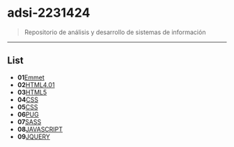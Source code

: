 # adsi-2231424
> Repositorio de análisis y desarrollo de sistemas de información
---
## List

- **01**[Emmet](01-emmet/)
- **02**[HTML4.01](02-html4.01/)
- **03**[HTML5](03-html5/)
- **04**[CSS](04-css2.1/)
- **05**[CSS](05-css3/)
- **06**[PUG](06-pug/)
- **07**[SASS](07-sass/)
- **08**[JAVASCRIPT](08-Javascript/)
- **09**[JQUERY](09-jQUERY/)